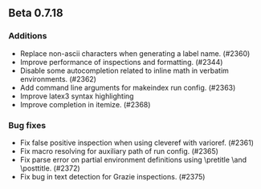 ## Beta 0.7.18

### Additions
* Replace non-ascii characters when generating a label name. (#2360)
* Improve performance of inspections and formatting. (#2344)
* Disable some autocompletion related to inline math in verbatim environments. (#2362)
* Add command line arguments for makeindex run config. (#2363)
* Improve latex3 syntax highlighting
* Improve completion in itemize. (#2368)

### Bug fixes
* Fix false positive inspection when using cleveref with varioref. (#2361)
* Fix macro resolving for auxiliary path of run config. (#2365)
* Fix parse error on partial environment definitions using \pretitle \and \posttitle. (#2372)
* Fix bug in text detection for Grazie inspections. (#2375)
